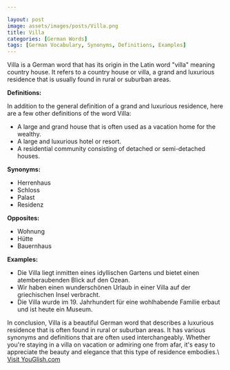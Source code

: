 ```yaml
---

layout: post
image: assets/images/posts/Villa.png
title: Villa
categories: [German Words]
tags: [German Vocabulary, Synonyms, Definitions, Examples]
---
```


Villa is a German word that has its origin in the Latin word "villa" meaning country house. It refers to a country house or villa, a grand and luxurious residence that is usually found in rural or suburban areas. 

**Definitions:**

In addition to the general definition of a grand and luxurious residence, here are a few other definitions of the word Villa:

- A large and grand house that is often used as a vacation home for the wealthy.
- A large and luxurious hotel or resort.
- A residential community consisting of detached or semi-detached houses.

**Synonyms:**

- Herrenhaus
- Schloss
- Palast
- Residenz

**Opposites:**

- Wohnung
- Hütte
- Bauernhaus

**Examples:**

- Die Villa liegt inmitten eines idyllischen Gartens und bietet einen atemberaubenden Blick auf den Ozean.
- Wir haben einen wunderschönen Urlaub in einer Villa auf der griechischen Insel verbracht.
- Die Villa wurde im 19. Jahrhundert für eine wohlhabende Familie erbaut und ist heute ein Museum.

In conclusion, Villa is a beautiful German word that describes a luxurious residence that is often found in rural or suburban areas. It has various synonyms and definitions that are often used interchangeably. Whether you're staying in a villa on vacation or admiring one from afar, it's easy to appreciate the beauty and elegance that this type of residence embodies.\ <a id="yg-widget-0" class="youglish-widget" data-query="Villa" data-lang="german" data-components="8412" data-auto-start="0" data-bkg-color="theme_light" data-title="How%20to%20pronounce%20Villa%20in%20German"  rel="nofollow" href="https://youglish.com">Visit YouGlish.com</a><script async src="https://youglish.com/public/emb/widget.js" charset="utf-8"></script>